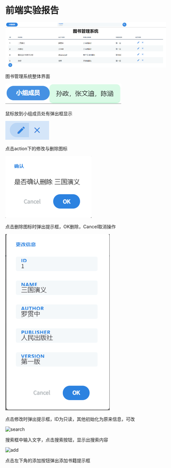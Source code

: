 # 前端实验报告

![main](.\markdown_Img\main.png)

图书管理系统整体界面

![hover](.\markdown_Img\hover.png)

鼠标放到小组成员处有弹出框显示



![action](.\markdown_Img\action.png)

点击action下的修改与删除图标



![delete](.\markdown_Img\delete.png)

点击删除图标时弹出提示框，OK删除，Cancel取消操作

![change](.\markdown_Img\change.png)

点击修改时弹出提示框，ID为只读，其他初始化为原来信息，可改

![search](C:\Users\ZhangNaida\source\server\LibraryManagement\markdown_Img\search.png)

搜索框中输入文字，点击搜索按钮，显示出搜索内容

![add](C:\Users\ZhangNaida\source\server\LibraryManagement\markdown_Img\add.png)

点击左下角的添加按钮弹出添加书籍提示框